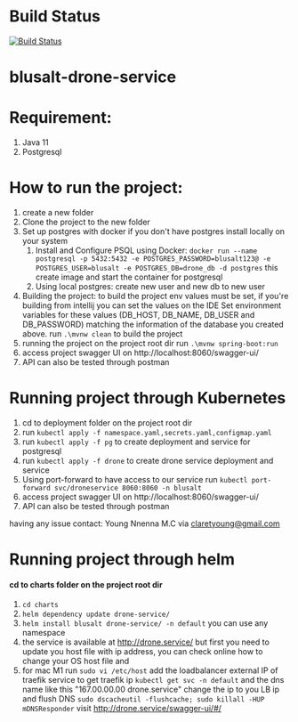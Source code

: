 # Build Status
[![Build Status](http://139.59.179.8:8080/buildStatus/icon?job=buildStatus)](http://139.59.179.8:8080/job/buildStatus/)
# blusalt-drone-service

# Requirement:
1. Java 11
2. Postgresql

# How to run the project:
1. create a new folder
2. Clone the project to the new folder 
3. Set up postgres with docker if you don't have postgres install locally on your system
   1. Install and Configure PSQL using Docker:
      `docker run --name postgresql -p 5432:5432 -e POSTGRES_PASSWORD=blusalt123@ -e POSTGRES_USER=blusalt -e POSTGRES_DB=drone_db -d postgres` this create image and start the container for postgresql
   2. Using local postgres: create new user and new db to new user
4. Building the project: to build the project env values must be set, if you're building from intellij you can set the values on the IDE
     Set environment variables for these values (DB_HOST, DB_NAME, DB_USER and  DB_PASSWORD) matching the information of the database you created above.
   run `.\mvnw clean` to build the project
5. running the project
   on the project root dir run `.\mvnw spring-boot:run`
6. access project swagger UI on http://localhost:8060/swagger-ui/
7. API can also be tested through postman

# Running project through Kubernetes
1. cd to deployment folder on the project root dir
2. run `kubectl apply -f namespace.yaml,secrets.yaml,configmap.yaml`
3. run `kubectl apply -f pg` to create deployment and service for postgresql
4. run `kubectl apply -f drone` to create drone service deployment and service
5. Using port-forward to have access to our service run `kubectl port-forward svc/droneservice 8060:8060 -n blusalt`
6. access project swagger UI on http://localhost:8060/swagger-ui/
7. API can also be tested through postman

having any issue contact: Young Nnenna M.C via claretyoung@gmail.com

# Running project through helm
#### cd to charts folder on the project root dir
 1. `cd charts`
 2. `helm dependency update drone-service/ `
 3. `helm install blusalt drone-service/ -n default` you can use any namespace
 4. the service is available at http://drone.service/ but first you need to update you host file with ip address, you can check online how to change your OS host file and
 5. for mac M1 run `sudo vi /etc/host` add the loadbalancer external IP of traefik service to get traefik ip `kubectl get svc -n default` and the dns name like this  "167.00.00.00 drone.service" change the ip to you LB ip and flush DNS
    `sudo dscacheutil -flushcache; sudo killall -HUP mDNSResponder`
visit http://drone.service/swagger-ui/#/
